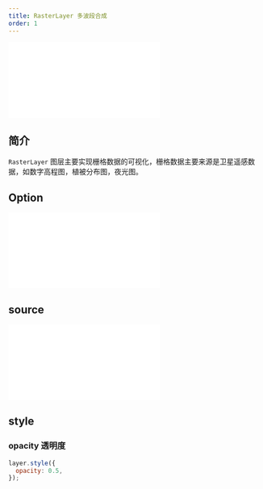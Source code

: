 ```yaml
---
title: RasterLayer 多波段合成
order: 1
---
```


<embed src="@/docs/common/style.md"></embed>

## 简介

`RasterLayer` 图层主要实现栅格数据的可视化，栅格数据主要来源是卫星遥感数据，如数字高程图，植被分布图，夜光图。

## Option

<embed src="@/docs/common/layer/options.md"></embed>

## source

<embed src="@/docs/api/source/raster/raster_rgb.zh.md"></embed>

## style

### opacity 透明度

```js
layer.style({
  opacity: 0.5,
});
```

